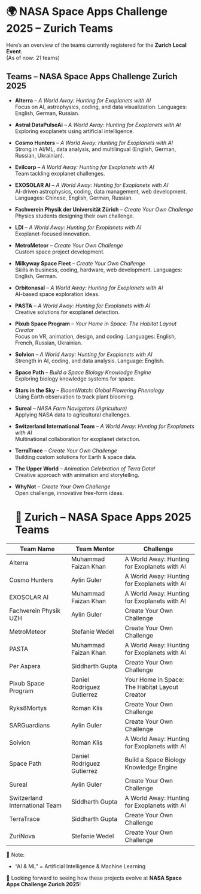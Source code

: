 # 🌍 NASA Space Apps Challenge 2025 – Zurich Teams

Here’s an overview of the teams currently registered for the **Zurich Local Event**.  
(As of now: 21 teams)

## Teams – NASA Space Apps Challenge Zurich 2025

- **Alterra** – *A World Away: Hunting for Exoplanets with AI*  
  Focus on AI, astrophysics, coding, and data visualization. Languages: English, German, Russian.

- **Astral DataPulseAi** – *A World Away: Hunting for Exoplanets with AI*  
  Exploring exoplanets using artificial intelligence.

- **Cosmo Hunters** – *A World Away: Hunting for Exoplanets with AI*  
  Strong in AI/ML, data analysis, and multilingual (English, German, Russian, Ukrainian).

- **Evilcorp** – *A World Away: Hunting for Exoplanets with AI*  
  Team tackling exoplanet challenges.

- **EXOSOLAR AI** – *A World Away: Hunting for Exoplanets with AI*  
  AI-driven astrophysics, coding, data management, web development. Languages: Chinese, English, German, Russian.

- **Fachverein Physik der Universität Zürich** – *Create Your Own Challenge*  
  Physics students designing their own challenge.

- **LDI** – *A World Away: Hunting for Exoplanets with AI*  
  Exoplanet-focused innovation.

- **MetroMeteor** – *Create Your Own Challenge*  
  Custom space project development.

- **Milkyway Space Fleet** – *Create Your Own Challenge*  
  Skills in business, coding, hardware, web development. Languages: English, German.

- **Orbitonasal** – *A World Away: Hunting for Exoplanets with AI*  
  AI-based space exploration ideas.

- **PASTA** – *A World Away: Hunting for Exoplanets with AI*  
  Creative solutions for exoplanet detection.

- **Pixub Space Program** – *Your Home in Space: The Habitat Layout Creator*  
  Focus on VR, animation, design, and coding. Languages: English, French, Russian, Ukrainian.

- **Solvion** – *A World Away: Hunting for Exoplanets with AI*  
  Strength in AI, coding, and data analysis. Language: English.

- **Space Path** – *Build a Space Biology Knowledge Engine*  
  Exploring biology knowledge systems for space.

- **Stars in the Sky** – *BloomWatch: Global Flowering Phenology*  
  Using Earth observation to track plant blooming.

- **Sureal** – *NASA Farm Navigators (Agriculture)*  
  Applying NASA data to agricultural challenges.

- **Switzerland International Team** – *A World Away: Hunting for Exoplanets with AI*  
  Multinational collaboration for exoplanet detection.

- **TerraTrace** – *Create Your Own Challenge*  
  Building custom solutions for Earth & space data.

- **The Upper World** – *Animation Celebration of Terra Data!*  
  Creative approach with animation and storytelling.

- **WhyNot** – *Create Your Own Challenge*  
  Open challenge, innovative free-form ideas.


  # 🚀 Zurich – NASA Space Apps 2025 Teams

| Team Name                     | Team Mentor                  | Challenge                                                   |
|-------------------------------|------------------------------|-------------------------------------------------------------|
| Alterra                       | Muhammad Faizan Khan         | A World Away: Hunting for Exoplanets with AI                |
| Cosmo Hunters                 | Aylin Guler                  | A World Away: Hunting for Exoplanets with AI                |
| EXOSOLAR AI                   | Muhammad Faizan Khan         | A World Away: Hunting for Exoplanets with AI                |
| Fachverein Physik UZH         | Aylin Guler                  | Create Your Own Challenge                                   |
| MetroMeteor                   | Stefanie Wedel               | Create Your Own Challenge                                   |
| PASTA                         | Muhammad Faizan Khan         | A World Away: Hunting for Exoplanets with AI                |
| Per Aspera                    | Siddharth Gupta              | Create Your Own Challenge                                   |
| Pixub Space Program           | Daniel Rodriguez Gutierrez   | Your Home in Space: The Habitat Layout Creator              |
| Ryks8Mortys                   | Roman Klis                   | Create Your Own Challenge                                   |
| SARGuardians                  | Aylin Guler                  | Create Your Own Challenge                                   |
| Solvion                       | Roman Klis                   | A World Away: Hunting for Exoplanets with AI                |
| Space Path                    | Daniel Rodriguez Gutierrez   | Build a Space Biology Knowledge Engine                      |
| Sureal                        | Aylin Guler                  | Create Your Own Challenge                                   |
| Switzerland International Team| Siddharth Gupta              | A World Away: Hunting for Exoplanets with AI                |
| TerraTrace                    | Siddharth Gupta              | Create Your Own Challenge                                   |
| ZuriNova                      | Stefanie Wedel               | Create Your Own Challenge                                   |



📌 Note:   
- “AI & ML” = Artificial Intelligence & Machine Learning  

🚀 Looking forward to seeing how these projects evolve at **NASA Space Apps Challenge Zurich 2025**!
